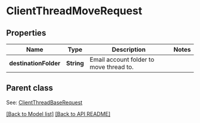 
# ClientThreadMoveRequest
## Properties
Name | Type | Description | Notes
------------ | ------------- | ------------- | -------------
**destinationFolder** | **String** | Email account folder to move thread to.              | 


## Parent class

See: [ClientThreadBaseRequest](ClientThreadBaseRequest.md)

[[Back to Model list]](Models.md) [[Back to API README]](README.md)

